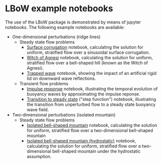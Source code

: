 # LBoW example notebooks
The use of the LBoW package is demonstrated by means of jupyter notebooks. The following example notebooks are available:
- One-dimensional perturbations (ridge lines)
  - Steady state flow problems
    - [Surface corrugation](1-1D-steady-state--surface-corrugation.ipynb) notebook, calculating the solution for uniform, stratified flow over a sinusoidal surface corrugation.
    - [Witch of Agnesi](2-1D-steady-state--witch-of-Agnesi.ipynb) notebook, calculating the solution for uniform, stratified flow over a bell-shaped hill (known as the Witch of Agnesi).
    - [Trapped wave](3-1D-steady-state--trapped-wave-solution.ipynb) notebook, showing the impact of an artificial rigid lid on downward wave reflections.
  - Transient flow problems
    - [Impulse response](4-1D-transient--impulse-response.ipynb) notebook, illustrating the temporal evolution of buoyancy waves by approximating the impulse reponse.
    - [Transition to steady state](5-1D-transient--step-function.ipynb) ("step function") notebook, illustrating the transition from unperturbed flow to a steady state buoyancy wave field.
- Two-dimensional perturbations (isolated mountain)
  - Steady state flow problems
    - [Isolated bell-shaped mountain](6-2D-steady-state--bell-shaped-mountain.ipynb) notebook, calculating the solution for uniform, stratified flow over a two-dimensional bell-shaped mountain
    - [Isolated bell-shaped mountain (hydrostatic)](6-2D-steady-state--bell-shaped-mountain.ipynb) notebook, calculating the solution for uniform, stratified flow over a two-dimensional bell-shaped mountain under the hydrostatic assumption.